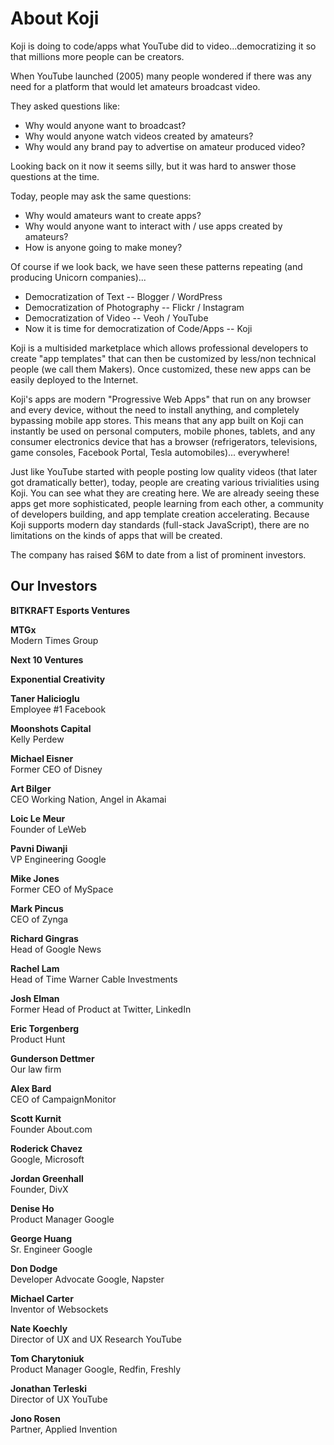 # About Koji
Koji is doing to code/apps what YouTube did to video...democratizing it so that millions more people can be creators.  

When YouTube launched (2005) many people wondered if there was any need for a platform that would let amateurs broadcast video.  

They asked questions like: 

* Why would anyone want to broadcast?  
* Why would anyone watch videos created by amateurs?  
* Why would any brand pay to advertise on amateur produced video? 

Looking back on it now it seems silly, but it was hard to answer those questions at the time. 

Today, people may ask the same questions:  

* Why would amateurs want to create apps?
* Why would anyone want to interact with / use apps created by amateurs?
* How is anyone going to make money?

Of course if we look back, we have seen these patterns repeating (and producing Unicorn companies)...

* Democratization of Text -- Blogger / WordPress 
* Democratization of Photography -- Flickr / Instagram
* Democratization of Video -- Veoh / YouTube
* Now it is time for democratization of Code/Apps -- Koji

Koji is a multisided marketplace which allows professional developers to create "app templates" that can then be customized by less/non technical people (we call them Makers). Once customized, these new apps can be easily deployed to the Internet.  

Koji's apps are modern "Progressive Web Apps" that run on any browser and every device, without the need to install anything, and completely bypassing mobile app stores. This means that any app built on Koji can instantly be used on personal computers, mobile phones, tablets, and any consumer electronics device that has a browser (refrigerators, televisions, game consoles, Facebook Portal, Tesla automobiles)... everywhere!

Just like YouTube started with people posting low quality videos (that later got dramatically better), today, people are creating various trivialities using Koji.  You can see what they are creating here.  We are already seeing these apps get more sophisticated, people learning from each other, a community of developers building, and app template creation accelerating.  Because Koji supports modern day standards (full-stack JavaScript), there are no limitations on the kinds of apps that will be created.

The company has raised $6M to date from a list of prominent investors.

## Our Investors

**BITKRAFT Esports Ventures**

**MTGx**<br>
Modern Times Group

**Next 10 Ventures**

**Exponential Creativity**

**Taner Halicioglu**<br>
Employee #1 Facebook

**Moonshots Capital**<br>
Kelly Perdew

**Michael Eisner**<br>
Former CEO of Disney

**Art Bilger**<br>
CEO Working Nation, Angel in Akamai

**Loic Le Meur**<br>
Founder of LeWeb

**Pavni Diwanji**<br>
VP Engineering Google

**Mike Jones**<br>
Former CEO of MySpace

**Mark Pincus**<br>
CEO of Zynga

**Richard Gingras**<br>
Head of Google News

**Rachel Lam**<br>
Head of Time Warner Cable Investments

**Josh Elman**<br>
Former Head of Product at Twitter, LinkedIn

**Eric Torgenberg**<br>
Product Hunt

**Gunderson Dettmer**<br>
Our law firm

**Alex Bard**<br>
CEO of CampaignMonitor

**Scott Kurnit**<br>
Founder About.com

**Roderick Chavez**<br>
Google, Microsoft

**Jordan Greenhall**<br>
Founder, DivX

**Denise Ho**<br>
Product Manager Google

**George Huang**<br>
Sr. Engineer Google

**Don Dodge**<br>
Developer Advocate Google, Napster

**Michael Carter**<br>
Inventor of Websockets

**Nate Koechly**<br>
Director of UX and UX Research YouTube

**Tom Charytoniuk**<br>
Product Manager Google, Redfin, Freshly

**Jonathan Terleski**<br>
Director of UX YouTube

**Jono Rosen**<br>
Partner, Applied Invention
